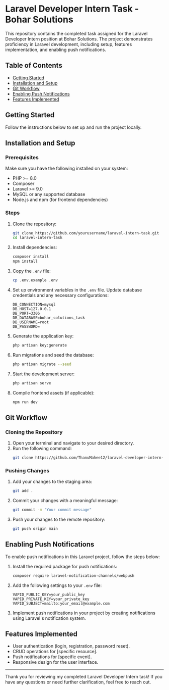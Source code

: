 # Laravel Developer Intern Task - Bohar Solutions

This repository contains the completed task assigned for the Laravel Developer Intern position at Bohar Solutions. The project demonstrates proficiency in Laravel development, including setup, features implementation, and enabling push notifications.

## Table of Contents
- [Getting Started](#getting-started)
- [Installation and Setup](#installation-and-setup)
- [Git Workflow](#git-workflow)
- [Enabling Push Notifications](#enabling-push-notifications)
- [Features Implemented](#features-implemented)

## Getting Started
Follow the instructions below to set up and run the project locally.

## Installation and Setup

### Prerequisites
Make sure you have the following installed on your system:
- PHP >= 8.0
- Composer
- Laravel >= 9.0
- MySQL or any supported database
- Node.js and npm (for frontend dependencies)

### Steps

1. Clone the repository:
   ```bash
   git clone https://github.com/yourusername/laravel-intern-task.git
   cd laravel-intern-task
   ```

2. Install dependencies:
   ```bash
   composer install
   npm install
   ```

3. Copy the `.env` file:
   ```bash
   cp .env.example .env
   ```

4. Set up environment variables in the `.env` file. Update database credentials and any necessary configurations:
   ```env
   DB_CONNECTION=mysql
   DB_HOST=127.0.0.1
   DB_PORT=3306
   DB_DATABASE=bohar_solutions_task
   DB_USERNAME=root
   DB_PASSWORD=
   ```

5. Generate the application key:
   ```bash
   php artisan key:generate
   ```

6. Run migrations and seed the database:
   ```bash
   php artisan migrate --seed
   ```

7. Start the development server:
   ```bash
   php artisan serve
   ```

8. Compile frontend assets (if applicable):
   ```bash
   npm run dev
   ```

## Git Workflow

### Cloning the Repository
1. Open your terminal and navigate to your desired directory.
2. Run the following command:
   ```bash
   git clone https://github.com/ThanuMahee12/laravel-developer-intern-task--boharSolutions.git
   ```

### Pushing Changes
1. Add your changes to the staging area:
   ```bash
   git add .
   ```
2. Commit your changes with a meaningful message:
   ```bash
   git commit -m "Your commit message"
   ```
3. Push your changes to the remote repository:
   ```bash
   git push origin main
   ```

## Enabling Push Notifications

To enable push notifications in this Laravel project, follow the steps below:

1. Install the required package for push notifications:
   ```bash
   composer require laravel-notification-channels/webpush
   ```

2. Add the following settings to your `.env` file:
   ```env
   VAPID_PUBLIC_KEY=your_public_key
   VAPID_PRIVATE_KEY=your_private_key
   VAPID_SUBJECT=mailto:your_email@example.com
   ```

3. Implement push notifications in your project by creating notifications using Laravel's notification system.

## Features Implemented
- User authentication (login, registration, password reset).
- CRUD operations for [specific resource].
- Push notifications for [specific event].
- Responsive design for the user interface.

---

Thank you for reviewing my completed Laravel Developer Intern task! If you have any questions or need further clarification, feel free to reach out.

